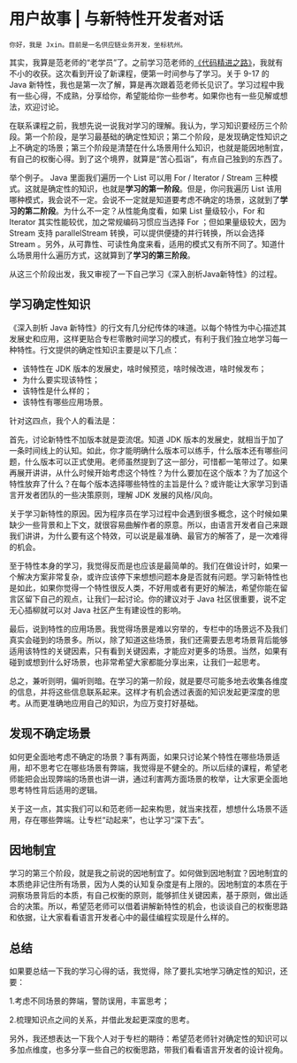 # 用户故事 | 与新特性开发者对话

    你好，我是 Jxin。目前是一名供应链业务开发，坐标杭州。

其实，我算是范老师的“老学员”了。之前学习范老师的[《代码精进之路》](https://time.geekbang.org/column/intro/100019601?tab=catalog)，我就有不小的收获。这次看到开设了新课程，便第一时间参与了学习。关于 9-17 的 Java 新特性，我也是第一次了解，算是再次跟着范老师长见识了。学习过程中我有一些心得，不成熟，分享给你，希望能给你一些参考。如果你也有一些见解或想法，欢迎讨论。

在联系课程之前，我想先说一说我对学习的理解。我认为，学习知识要经历三个阶段。第一个阶段，是学习最基础的确定性知识；第二个阶段，是发现确定性知识之上不确定的场景；第三个阶段是清楚在什么场景用什么知识，也就是能因地制宜，有自己的权衡心得。到了这个境界，就算是“苦心孤诣”，有点自己独到的东西了。

举个例子。 Java 里面我们遍历一个 List 可以用 For / Iterator / Stream 三种模式。这就是确定性的知识，也就是**学习的第一阶段**。但是，你问我遍历 List 该用哪种模式，我会说不一定。会说不一定就是知道要考虑不确定的场景，这就到了**学习的第二阶段**。为什么不一定？从性能角度看，如果 List 量级较小，For 和 Iterator 其实性能较优，加之常规编码习惯应当选择 For ；但如果量级较大，因为 Stream 支持 parallelStream 转换，可以提供便捷的并行转换，所以会选择 Stream 。另外，从可靠性、可读性角度来看，适用的模式又有所不同了。知道什么场景用什么遍历方式，这就算到了**学习的第三阶段**。

从这三个阶段出发，我又审视了一下自己学习《深入剖析Java新特性》的过程。

## 学习确定性知识

《深入剖析 Java 新特性》的行文有几分纪传体的味道。以每个特性为中心描述其发展史和应用，这样更贴合专栏零散时间学习的模式，有利于我们独立地学习每一种特性。行文提供的确定性知识主要是以下几点：

*   该特性在 JDK 版本的发展史，啥时候预览，啥时候改进，啥时候发布；
*   为什么要实现该特性；
*   该特性是什么样的；
*   该特性有哪些应用场景。

针对这四点，我个人的看法是：

首先，讨论新特性不加版本就是耍流氓。知道 JDK 版本的发展史，就相当于加了一条时间线上的认知。如此，你才能明确什么版本可以练手，什么版本还有哪些问题，什么版本可以正式使用。老师虽然提到了这一部分，可惜都一笔带过了。如果再展开讲讲，从什么时候开始考虑这个特性？为什么要加在这个版本？为了加这个特性放弃了什么？在每个版本选择哪些特性的主旨是什么？或许能让大家学习到语言开发者团队的一些决策原则，理解 JDK 发展的风格/风向。

关于学习新特性的原因。因为程序员在学习过程中会遇到很多概念，这个时候如果缺少一些背景和上下文，就很容易曲解作者的原意。所以，由语言开发者自己来跟我们讲讲，为什么要有这个特效，可以说是最准确、最官方的解答了，是一次难得的机会。

至于特性本身的学习，我觉得反而是也应该是最简单的。我们在做设计时，如果一个解决方案非常复杂，或许应该停下来想想问题本身是否就有问题。学习新特性也是如此，如果你觉得一个特性很反人类，不好用或者有更好的解法，希望你能在留言区留下自己的观点，让我们一起讨论。你的建议对于 Java 社区很重要，说不定无心插柳就可以对 Java 社区产生有建设性的影响。

最后，说到特性的应用场景。我觉得场景是难以穷举的，专栏中的场景远不及我们真实会碰到的场景多。所以，除了知道这些场景，我们还需要去思考场景背后能够适用该特性的关键因素，只有看到关键因素，才能应对更多的场景。当然，如果有碰到或想到什么好场景，也非常希望大家都能分享出来，让我们一起思考。

总之，兼听则明，偏听则暗。在学习的第一阶段，就是要尽可能多地去收集各维度的信息，并将这些信息联系起来。这样才有机会透过表面的知识发起更深度的思考。从而更准确地应用自己的知识，为应万变打好基础。

## 发现不确定场景

如何更全面地考虑不确定的场景？事有两面，如果只讨论某个特性在哪些场景适用，却不思考它在哪些场景有弊端，我觉得是不健全的。所以后续的课程，希望老师能把会出现弊端的场景也讲一讲，通过利害两方面场景的枚举，让大家更全面地思考特性背后适用的逻辑。

关于这一点，其实我们可以和范老师一起来构思，就当来找茬，想想什么场景不适用，存在哪些弊端。让专栏“动起来”，也让学习“深下去”。

## 因地制宜

学习的第三个阶段，就是我之前说的因地制宜了。如何做到因地制宜？因地制宜的本质绝非记住所有场景，因为人类的认知复杂度是有上限的。因地制宜的本质在于洞察场景背后的本质，有自己权衡的原则，能够抓住关键因素，基于原则，做出适合的决策。所以，希望范老师可以借着讲解新特性的机会，也谈谈自己的权衡思路和依据，让大家看看语言开发者心中的最佳编程实现是什么样的。

## 总结

如果要总结一下我的学习心得的话，我觉得，除了要扎实地学习确定性的知识，还要：

1.考虑不同场景的弊端，警防误用，丰富思考；

2.梳理知识点之间的关系，并借此发起更深度的思考。

另外，我还想表达一下我个人对于专栏的期待：希望范老师针对确定性的知识可以多加点维度，也多分享一些自己的权衡思路，带我们看看语言开发者的设计视角。
    